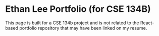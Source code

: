 # Ethan Lee Portfolio (for CSE 134B)
This page is built for a CSE 134b project and is not related to the React-based portfolio repository that may have been linked on my resume.
